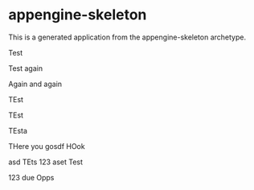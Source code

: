 appengine-skeleton
=============================

This is a generated application from the appengine-skeleton archetype.

Test

Test again

Again and again

TEst

TEst

TEsta

THere you gosdf
HOok

asd
TEts
123
aset
Test


123
due
Opps

